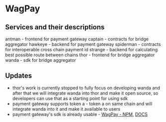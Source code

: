 # WagPay

## Services and their descriptions

antman - frontend for payment gateway
captain - contracts for bridge aggregator
hawkeye - backend for payment gateway
spiderman - contracts for interoperable cross chain payment id
strange - backend for calculating best possible route between chains
thor - frontend for bridge aggregator
wanda - sdk for bridge aggregator

## Updates

- thor's work is currently stopped to fully focus on developing wanda and after that we will integrate wanda into thor and make it open source, so developers can use that as a starting point for using sdk
- payment gateway supports token a - token a on same chain and will integrate wanda into it and make it available to users
- payment gateway's sdk is already usable - [WagPay - NPM](https://www.npmjs.com/package/wagpay), [DOCS](https://sk1122.gitbook.io/wagpay/quick-start)
